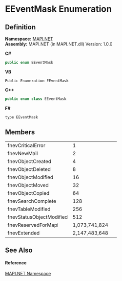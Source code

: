 # EEventMask Enumeration




## Definition
**Namespace:** <a href="5bef4637-66f8-16d4-e5f4-4d0da57a1538.md">MAPI.NET</a>  
**Assembly:** MAPI.NET (in MAPI.NET.dll) Version: 1.0.0

**C#**
``` C#
public enum EEventMask
```
**VB**
``` VB
Public Enumeration EEventMask
```
**C++**
``` C++
public enum class EEventMask
```
**F#**
``` F#
type EEventMask
```



## Members
<table>
<tr>
<td>fnevCriticalError</td>
<td>1</td>
<td> </td></tr>
<tr>
<td>fnevNewMail</td>
<td>2</td>
<td> </td></tr>
<tr>
<td>fnevObjectCreated</td>
<td>4</td>
<td> </td></tr>
<tr>
<td>fnevObjectDeleted</td>
<td>8</td>
<td> </td></tr>
<tr>
<td>fnevObjectModified</td>
<td>16</td>
<td> </td></tr>
<tr>
<td>fnevObjectMoved</td>
<td>32</td>
<td> </td></tr>
<tr>
<td>fnevObjectCopied</td>
<td>64</td>
<td> </td></tr>
<tr>
<td>fnevSearchComplete</td>
<td>128</td>
<td> </td></tr>
<tr>
<td>fnevTableModified</td>
<td>256</td>
<td> </td></tr>
<tr>
<td>fnevStatusObjectModified</td>
<td>512</td>
<td> </td></tr>
<tr>
<td>fnevReservedForMapi</td>
<td>1,073,741,824</td>
<td> </td></tr>
<tr>
<td>fnevExtended</td>
<td>2,147,483,648</td>
<td> </td></tr>
</table>

## See Also


#### Reference
<a href="5bef4637-66f8-16d4-e5f4-4d0da57a1538.md">MAPI.NET Namespace</a>  
